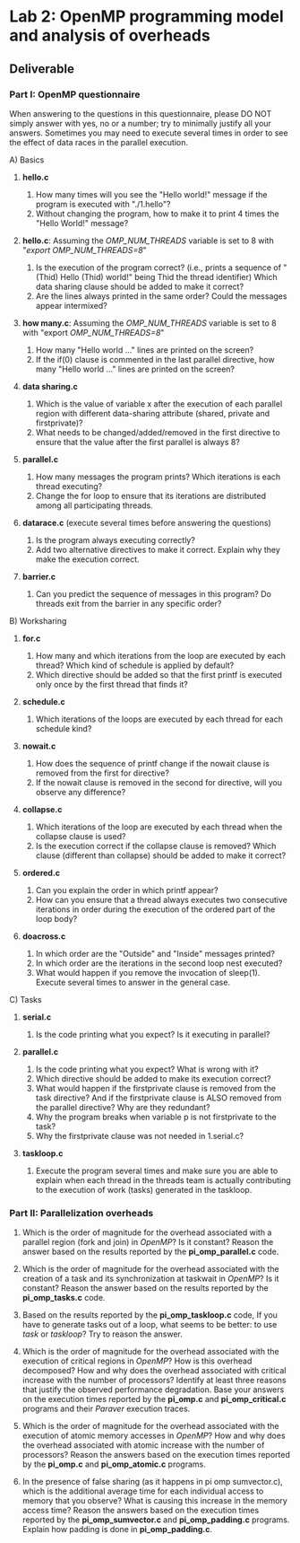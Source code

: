 # Lab 2: OpenMP programming model and analysis of overheads

## Deliverable

### Part I: OpenMP questionnaire

When answering to the questions in this questionnaire, please DO NOT simply answer with yes, no or a number; try to minimally justify all your answers. Sometimes you may need to execute several times in order to see the effect of data races in the parallel execution.

A) Basics

1. **hello.c**

	1. How many times will you see the "Hello world!" message if the program is executed with "./1.hello"?
	2. Without changing the program, how to make it to print 4 times the "Hello World!" message?

2. **hello.c**: Assuming the _OMP_NUM_THREADS_ variable is set to 8 with "_export OMP_NUM_THREADS=8_"
	1. Is the execution of the program correct? (i.e., prints a sequence of "(Thid) Hello (Thid) world!" being Thid the thread identifier) Which data sharing clause should be added to make it correct?
	2. Are the lines always printed in the same order? Could the messages appear intermixed?

3. **how many.c**: Assuming the _OMP_NUM_THREADS_ variable is set to 8 with "export _OMP_NUM_THREADS=8_"
	1. How many "Hello world ..." lines are printed on the screen?
	2. If the if(0) clause is commented in the last parallel directive, how many "Hello world ..." lines are printed on the screen?

4. **data sharing.c**
	1. Which is the value of variable x after the execution of each parallel region with different data-sharing attribute (shared, private and firstprivate)?
	2. What needs to be changed/added/removed in the first directive to ensure that the value after the first parallel is always 8?

5. **parallel.c**
	1. How many messages the program prints? Which iterations is each thread executing?
	2. Change the for loop to ensure that its iterations are distributed among all participating threads.

6. **datarace.c** (execute several times before answering the questions)
	1. Is the program always executing correctly?
	2. Add two alternative directives to make it correct. Explain why they make the execution correct.

7. **barrier.c**
	1. Can you predict the sequence of messages in this program? Do threads exit from the barrier in any specific order?

B) Worksharing

1. **for.c**
	1. How many and which iterations from the loop are executed by each thread? Which kind of schedule is applied by default?
	2. Which directive should be added so that the first printf is executed only once by the first thread that finds it?

2. **schedule.c**
	1. Which iterations of the loops are executed by each thread for each schedule kind?

3. **nowait.c**
	1. How does the sequence of printf change if the nowait clause is removed from the first for directive?
	2. If the nowait clause is removed in the second for directive, will you observe any difference?

4. **collapse.c**
	1. Which iterations of the loop are executed by each thread when the collapse clause is used?
	2. Is the execution correct if the collapse clause is removed? Which clause (different than collapse) should be added to make it correct?

5. **ordered.c**
	1. Can you explain the order in which printf appear?
	2. How can you ensure that a thread always executes two consecutive iterations in order during the execution of the ordered part of the loop body?

6. **doacross.c**
	1. In which order are the "Outside" and "Inside" messages printed?
	2. In which order are the iterations in the second loop nest executed?
	3. What would happen if you remove the invocation of sleep(1). Execute several times to answer in the general case.

C) Tasks

1. **serial.c**
	1. Is the code printing what you expect? Is it executing in parallel?

2. **parallel.c**
	1. Is the code printing what you expect? What is wrong with it?
	2. Which directive should be added to make its execution correct?
	3. What would happen if the firstprivate clause is removed from the task directive? And if the firstprivate clause is ALSO removed from the parallel directive? Why are they redundant?
	4. Why the program breaks when variable p is not firstprivate to the task?
	5. Why the firstprivate clause was not needed in 1.serial.c?

3. **taskloop.c**
	1. Execute the program several times and make sure you are able to explain when each thread in the threads team is actually contributing to the execution of work (tasks)  generated in the taskloop.

### Part II: Parallelization overheads

1. Which is the order of magnitude for the overhead associated with a parallel region (fork and join) in _OpenMP_? Is it constant? Reason the answer based on the results reported by the **pi_omp_parallel.c** code.

2. Which is the order of magnitude for the overhead associated with the creation of a task and its synchronization at taskwait in _OpenMP_? Is it constant? Reason the answer based on the results reported by the **pi_omp_tasks.c** code.

3. Based on the results reported by the **pi_omp_taskloop.c** code, If you have to generate tasks out of a loop, what seems to be better: to use _task_ or _taskloop_? Try to reason the answer. 

4. Which is the order of magnitude for the overhead associated with the execution of critical regions in _OpenMP_? How is this overhead decomposed? How and why does the overhead associated with critical increase with the number of processors? Identify at least three reasons that justify the observed performance degradation. Base your answers on the execution times reported by the **pi_omp.c** and **pi_omp_critical.c** programs and their _Paraver_ execution traces.

5. Which is the order of magnitude for the overhead associated with the execution of atomic memory accesses in _OpenMP_? How and why does the overhead associated with atomic increase with the number of processors? Reason the answers based on the execution times reported by the **pi_omp.c** and **pi_omp_atomic.c** programs.

6. In the presence of false sharing (as it happens in pi omp sumvector.c), which is the additional average time for each individual access to memory that you observe? What is causing this increase in the memory access time? Reason the answers based on the execution times reported by the **pi_omp_sumvector.c** and **pi_omp_padding.c** programs. Explain how padding is done in **pi_omp_padding.c**.
